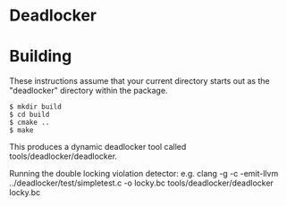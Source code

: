 # Deadlocker


Building
========

These instructions assume that your current directory starts out as the
"deadlocker" directory within the package.

```
$ mkdir build
$ cd build
$ cmake ..
$ make
```

This produces a dynamic deadlocker tool called
tools/deadlocker/deadlocker.

Running the double locking violation detector:
e.g.
clang -g -c -emit-llvm ../deadlocker/test/simpletest.c -o locky.bc
tools/deadlocker/deadlocker locky.bc
